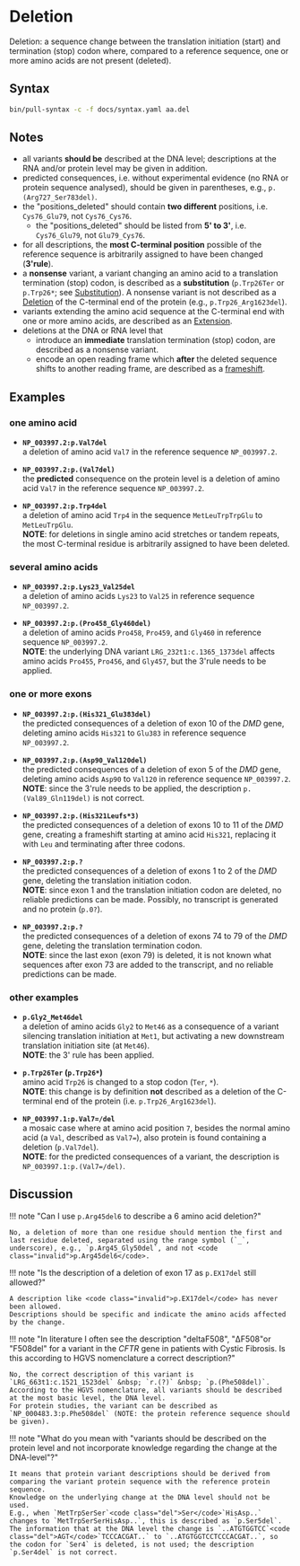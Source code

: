 # Deletion

<!-- ## Definition -->

Deletion: a sequence change between the translation initiation (start) and termination (stop) codon where, compared to a reference sequence, one or more amino acids are not present (deleted).

## Syntax

```sh exec="true"
bin/pull-syntax -c -f docs/syntax.yaml aa.del
```

## Notes

- all variants **should be** described at the DNA level; descriptions at the RNA and/or protein level may be given in addition.
- predicted consequences, i.e. without experimental evidence (no RNA or protein sequence analysed), should be given in parentheses, e.g., `p.(Arg727_Ser783del)`.
- the "positions_deleted" should contain **two different** positions, i.e. `Cys76_Glu79`, not `Cys76_Cys76`.
    - the "positions_deleted" should be listed from **5' to 3'**, i.e. `Cys76_Glu79`, not `Glu79_Cys76`.
- for all descriptions, the **most C-terminal position** possible of the reference sequence is arbitrarily assigned to have been changed (**3'rule**).
- a **nonsense** variant, a variant changing an amino acid to a translation termination (stop) codon, is described as a **substitution** (`p.Trp26Ter` or `p.Trp26*`; see [Substitution](substitution.md)).
  A nonsense variant is not described as a [Deletion](deletion.md) of the C-terminal end of the protein (e.g., `p.Trp26_Arg1623del`).
- variants extending the amino acid sequence at the C-terminal end with one or more amino acids, are described as an [Extension](extension.md).
- deletions at the DNA or RNA level that
    - introduce an **immediate** translation termination (stop) codon, are described as a nonsense variant.
    - encode an open reading frame which **after** the deleted sequence shifts to another reading frame, are described as a [frameshift](frameshift.md).

## Examples

### one amino acid

- **`NP_003997.2:p.Val7del`**<br>
  a deletion of amino acid `Val7` in the reference sequence `NP_003997.2`.

- **`NP_003997.2:p.(Val7del)`**<br>
  the **predicted** consequence on the protein level is a deletion of amino acid `Val7` in the reference sequence `NP_003997.2`.

- **`NP_003997.2:p.Trp4del`**<br>
  a deletion of amino acid `Trp4` in the sequence `MetLeuTrp`<code class="del">Trp</code>`Glu` to `MetLeuTrpGlu`.<br>
  **NOTE**: for deletions in single amino acid stretches or tandem repeats, the most C-terminal residue is arbitrarily assigned to have been deleted.

### several amino acids

- **`NP_003997.2:p.Lys23_Val25del`**<br>
  a deletion of amino acids `Lys23` to `Val25` in reference sequence `NP_003997.2`.

- **`NP_003997.2:p.(Pro458_Gly460del)`**<br>
  a deletion of amino acids `Pro458`, `Pro459`, and `Gly460` in reference sequence `NP_003997.2`.<br>
  **NOTE**: the underlying DNA variant `LRG_232t1:c.1365_1373del` affects amino acids `Pro455`, `Pro456`, and `Gly457`, but the 3'rule needs to be applied.

### one or more exons

- **`NP_003997.2:p.(His321_Glu383del)`**<br>
  the predicted consequences of a deletion of exon 10 of the _DMD_ gene, deleting amino acids `His321` to `Glu383` in reference sequence `NP_003997.2`.

- **`NP_003997.2:p.(Asp90_Val120del)`**<br>
  the predicted consequences of a deletion of exon 5 of the _DMD_ gene, deleting amino acids `Asp90` to `Val120` in reference sequence `NP_003997.2`.<br>
  **NOTE**: since the 3'rule needs to be applied, the description <code class="invalid">p.(Val89_Gln119del)</code> is not correct.

- **`NP_003997.2:p.(His321Leufs*3)`**<br>
  the predicted consequences of a deletion of exons 10 to 11 of the _DMD_ gene, creating a frameshift starting at amino acid `His321`, replacing it with `Leu` and terminating after three codons.

- **`NP_003997.2:p.?`**<br>
  the predicted consequences of a deletion of exons 1 to 2 of the _DMD_ gene, deleting the translation initiation codon.<br>
  **NOTE**: since exon 1 and the translation initiation codon are deleted, no reliable predictions can be made.
  Possibly, no transcript is generated and no protein (`p.0?`).

- **`NP_003997.2:p.?`**<br>
  the predicted consequences of a deletion of exons 74 to 79 of the _DMD_ gene, deleting the translation termination codon.<br>
  **NOTE**: since the last exon (exon 79) is deleted, it is not known what sequences after exon 73 are added to the transcript, and no reliable predictions can be made.

### other examples

- **`p.Gly2_Met46del`**<br>
  a deletion of amino acids `Gly2` to `Met46` as a consequence of a variant silencing translation initiation at `Met1`, but activating a new downstream translation initiation site (at `Met46`).<br>
  **NOTE**: the 3' rule has been applied.

- **`p.Trp26Ter` (`p.Trp26*`)**<br>
  amino acid `Trp26` is changed to a stop codon (`Ter`, `*`).<br>
  **NOTE**: this change is by definition **not** described as a deletion of the C-terminal end of the protein (i.e. `p.Trp26_Arg1623del`).

- **`NP_003997.1:p.Val7=/del`**<br>
  a mosaic case where at amino acid position `7`, besides the normal amino acid (a `Val`, described as `Val7=`), also protein is found containing a deletion (`p.Val7del`).<br>
  **NOTE**: for the predicted consequences of a variant, the description is `NP_003997.1:p.(Val7=/del)`.

## Discussion

!!! note "Can I use <code class="invalid">p.Arg45del6</code> to describe a 6 amino acid deletion?"

    No, a deletion of more than one residue should mention the first and last residue deleted, separated using the range symbol (`_`, underscore), e.g., `p.Arg45_Gly50del`, and not <code class="invalid">p.Arg45del6</code>.

!!! note "Is the description of a deletion of exon 17 as <code class="invalid">p.EX17del</code> still allowed?"

    A description like <code class="invalid">p.EX17del</code> has never been allowed.
    Descriptions should be specific and indicate the amino acids affected by the change.

!!! note "In literature I often see the description "deltaF508", "ΔF508"or "F508del" for a variant in the _CFTR_ gene in patients with Cystic Fibrosis. Is this according to HGVS nomenclature a correct description?"

    No, the correct description of this variant is `LRG_663t1:c.1521_1523del` &nbsp; `r.(?)` &nbsp; `p.(Phe508del)`.
    According to the HGVS nomenclature, all variants should be described at the most basic level, the DNA level.
    For protein studies, the variant can be described as `NP_000483.3:p.Phe508del` (NOTE: the protein reference sequence should be given).

!!! note "What do you mean with "variants should be described on the protein level and not incorporate knowledge regarding the change at the DNA-level"?"

    It means that protein variant descriptions should be derived from comparing the variant protein sequence with the reference protein sequence.
    Knowledge on the underlying change at the DNA level should not be used.
    E.g., when `MetTrpSerSer`<code class="del">Ser</code>`HisAsp..` changes to `MetTrpSerSerHisAsp..`, this is described as `p.Ser5del`.
    The information that at the DNA level the change is `..ATGTGGTCC`<code class="del">AGT</code>`TCCCACGAT..` to `..ATGTGGTCCTCCCACGAT..`, so the codon for `Ser4` is deleted, is not used; the description `p.Ser4del` is not correct.
